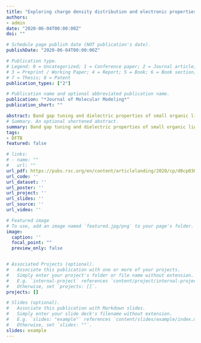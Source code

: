 ```yaml
---
title: "Exploring charge density distribution and electronic properties of hybrid organic-germanium layers"
authors:
- admin
date: "2020-06-04T00:00:00Z"
doi: ""

# Schedule page publish date (NOT publication's date).
publishDate: "2020-06-04T00:00:00Z"

# Publication type.
# Legend: 0 = Uncategorized; 1 = Conference paper; 2 = Journal article;
# 3 = Preprint / Working Paper; 4 = Report; 5 = Book; 6 = Book section;
# 7 = Thesis; 8 = Patent
publication_types: ["2"]

# Publication name and optional abbreviated publication name.
publication: "*Journal of Molecular Modeling*"
publication_short: ""

abstract: Band gap tuning and dielectric properties of small organic ligands adsorbed on bidimensional germanium monolayers (germanene) have been investigated using first-principles calculations. We show that the adsorption of these small groups retains the initially stable free-standing pristine buckled structure form. Charge density and chemical bonding analyses show that the ligands are chemisorbed on the germanium layers. Finally, we demonstrate that the dielectric properties of the bare and ligand adsorbed germanene have a large anisotropy. Our findings of a finite gap open a path for the rational design of nanostructures with possible applications in biosensors and solar cells.
# Summary. An optional shortened abstract.
summary: Band gap tuning and dielectric properties of small organic ligands adsorbed on bidimensional germanium monolayers (germanene) have been investigated using first-principles calculations. We show that the adsorption of these small groups retains the initially stable free-standing pristine buckled structure form. Charge density and chemical bonding analyses show that the ligands are chemisorbed on the germanium layers. Finally, we demonstrate that the dielectric properties of the bare and ligand adsorbed germanene have a large anisotropy. Our findings of a finite gap open a path for the rational design of nanostructures with possible applications in biosensors and solar cells.
tags:
- DFTB
featured: false

# links:
# - name: ""
#   url: ""
url_pdf: https://pubs.rsc.org/en/content/articlelanding/2020/cp/d0cp03024d#!divAbstract
url_code: ''
url_dataset: ''
url_poster: ''
url_project: ''
url_slides: ''
url_source: ''
url_video: ''

# Featured image
# To use, add an image named `featured.jpg/png` to your page's folder. 
image:
  caption: ''
  focal_point: ""
  preview_only: false


# Associated Projects (optional).
#   Associate this publication with one or more of your projects.
#   Simply enter your project's folder or file name without extension.
#   E.g. `internal-project` references `content/project/internal-project/index.md`.
#   Otherwise, set `projects: []`.
projects: []

# Slides (optional).
#   Associate this publication with Markdown slides.
#   Simply enter your slide deck's filename without extension.
#   E.g. `slides: "example"` references `content/slides/example/index.md`.
#   Otherwise, set `slides: ""`.
slides: example
---
```



